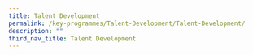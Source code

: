 ```yaml
---
title: Talent Development
permalink: /key-programmes/Talent-Development/Talent-Development/
description: ""
third_nav_title: Talent Development
---
```

